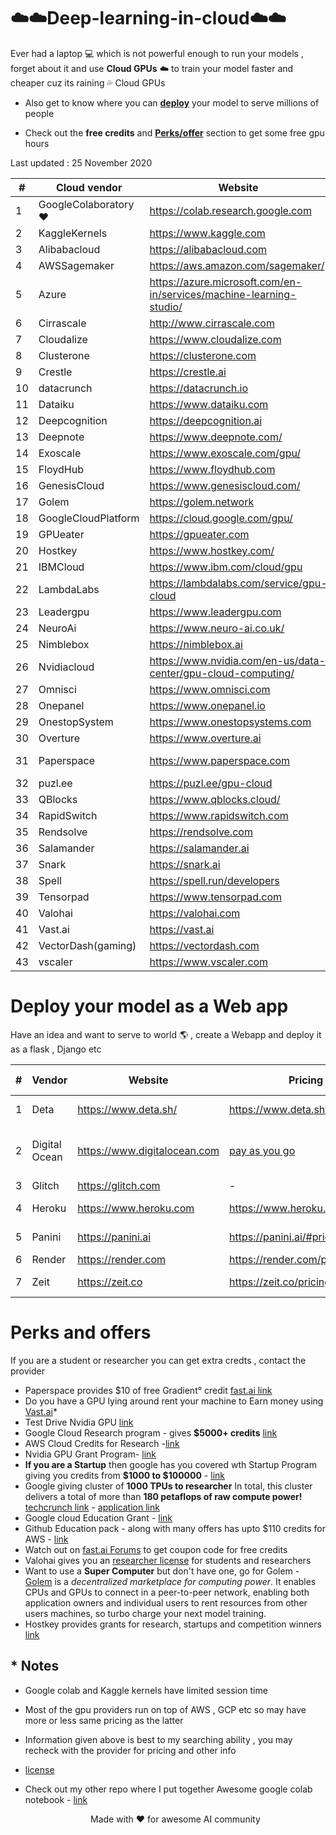 # ☁️☁️Deep-learning-in-cloud☁️☁️
Ever had a laptop 💻 which is not powerful enough to run your models , forget about it and use **Cloud GPUs** ☁️ to train your model faster and cheaper cuz its raining 💦 Cloud GPUs



* Also get to know where you can [**deploy**](https://github.com/zszazi/Deep-learning-in-cloud/blob/master/README.md#deploy-your-model-as-a-web-app) your model to serve millions of people

* Check out the **free credits** and [**Perks/offer**](https://github.com/zszazi/Deep-learning-in-cloud/blob/master/README.md#perks-and-offers) section to get some free gpu hours 

Last updated : 25 November 2020

 |# | Cloud vendor   |      Website      |  Pricing | Free Trial / Free Credits | 
| ---|----------|---------| -------- | ----------|
| 1 |  GoogleColaboratory❤️ | https://colab.research.google.com | FREE | FREEFOREVER* |
| 2 |  KaggleKernels | https://www.kaggle.com | FREE | FREEFOREVER* |
| 3 |  Alibabacloud | https://alibabacloud.com | [payasyougo](https://www.alibabacloud.com/product/gpu/pricing) | $300[credits](https://www.alibabacloud.com/campaign/free-trial) |
| 4 |  AWSSagemaker | https://aws.amazon.com/sagemaker/ | [pricing](https://aws.amazon.com/sagemaker/pricing/) | [Freeplans](https://aws.amazon.com/free/) |
| 5 |  Azure | https://azure.microsoft.com/en-in/services/machine-learning-studio/ | [pricing](https://azure.microsoft.com/en-in/pricing/) | $200[credits](https://azure.microsoft.com/en-us/free/) |
| 6 |  Cirrascale | http://www.cirrascale.com | [Workstation](http://www.cirrascale.com/pricing_waas.php) | - |
| 7 |  Cloudalize | https://www.cloudalize.com | https://www.cloudalize.com/pricing/ | - |
| 8 |  Clusterone | https://clusterone.com | https://clusterone.com/pricing | $25Signupcredit |
| 9 |  Crestle | https://crestle.ai | https://crestle.ai/#pricing | 1houroffreeGPUusageonsignup[fast.ai](https://course.fast.ai/start_crestle.html#pricing) |
| 10 |  datacrunch | https://datacrunch.io | V100at$0.60/hour | - |
| 11 |  Dataiku | https://www.dataiku.com | - | [FreePlans](https://www.dataiku.com/dss/trynow/free-edition) |
| 12 |  Deepcognition | https://deepcognition.ai | https://deepcognition.ai/products | Desktopversion[free](https://deepcognition.ai/products/desktop/)touse |
| 13 |  Deepnote | https://www.deepnote.com/ | CurrentlyinBeta | - |
| 14 |  Exoscale | https://www.exoscale.com/gpu/ | [pricing](https://www.exoscale.com/pricing/#/gpu/small) | - |
| 15 |  FloydHub | https://www.floydhub.com | https://www.floydhub.com/pricing | free2GPUpowerupsin14days[trialplan](https://docs.floydhub.com/faqs/plans/#what-is-in-the-trial-plan) |
| 16 |  GenesisCloud | https://www.genesiscloud.com/ | 1080Tiat$0.30/hour | 166freeGPUhours |
| 17 |  Golem | https://golem.network | - | - |
| 18 |  GoogleCloudPlatform | https://cloud.google.com/gpu/ | https://cloud.google.com/pricing/ | $300[credits](https://cloud.google.com/free/) |
| 19 |  GPUeater | https://gpueater.com | https://gpueater.com/#pricing | - |
| 20 |  Hostkey | https://www.hostkey.com/ | GPUfrom90euros/month | freetrialsavailable |
| 21 |  IBMCloud | https://www.ibm.com/cloud/gpu | [payasyougo](https://www.ibm.com/cloud/gpu) | $200[credits](https://console.bluemix.net/registration/free) |
| 22 |  LambdaLabs | https://lambdalabs.com/service/gpu-cloud | - |
| 23 |  Leadergpu | https://www.leadergpu.com | https://www.leadergpu.com | - |
| 24 |  NeuroAi | https://www.neuro-ai.co.uk/ | £2.50/h(onlypayfortraining/inferencetime) | £100[credits](https://dashboard.neuro-ai.co.uk/register) |
| 25 |  Nimblebox | https://nimblebox.ai | https://nimblebox.ai/plans | free$5worthofcloudcredits |
| 26 |  Nvidiacloud | https://www.nvidia.com/en-us/data-center/gpu-cloud-computing/ | - | - |
| 27 |  Omnisci | https://www.omnisci.com | https://www.omnisci.com/cloud | 14dayfreetrial |
| 28 |  Onepanel | https://www.onepanel.io | https://www.onepanel.io/pricing | - |
| 29 |  OnestopSystem | https://www.onestopsystems.com | - | - |
| 30 |  Overture | https://www.overture.ai | - | freecreditsonsignup |
| 31 |  Paperspace | https://www.paperspace.com | https://gradient.paperspace.com/free-gpu | FreeGPUinstancesand$10creditstowardmorepowerfulpaidinstances |
| 32 |  puzl.ee | https://puzl.ee/gpu-cloud | 2080Tiat0.29EUR/hour | FreecloudKubernetesAPI,upto10GPUsperpod |
| 33 |  QBlocks | https://www.qblocks.cloud/ | $20package~100GPUHours | Free20ComputeHoursforEarlyaccess |
| 34 |  RapidSwitch | https://www.rapidswitch.com | [pricing](https://www.rapidswitch.com/dedicated-servers/low-price-guarantee/) | - |
| 35 |  Rendsolve | https://rendsolve.com | https://rendsolve.com/pricing | - |
| 36 |  Salamander | https://salamander.ai | https://salamander.ai | - |
| 37 |  Snark | https://snark.ai | https://scale.snark.ai/pricing | - |
| 38 |  Spell | https://spell.run/developers | https://spell.run/pricing | $10GPUcreditonsignup |
| 39 |  Tensorpad | https://www.tensorpad.com | 1080tiat$0.49/hour | 5freeGPUhours |
| 40 |  Valohai | https://valohai.com | https://valohai.com/pricing/ | freetrialavaliable |
| 41 |  Vast.ai | https://vast.ai | https://vast.ai/console/create/ | - |
| 42 |  VectorDash(gaming) | https://vectordash.com | - | free7dayplan |
| 43 |  vscaler | https://www.vscaler.com | [onrequest](https://www.vscaler.com/private-cloud-appliance/) | - |



# Deploy your model as a Web app
Have an idea and want to serve to world 🌎 , create a Webapp and deploy it as a flask , Django  etc

 |# | Vendor   |      Website      |  Pricing | Free Trial / Free Credits |
| ---|----------|---------| -------- | ----------|
| 1 | Deta | https://www.deta.sh/ | https://www.deta.sh/pricing | Free plan available |
| 2 | Digital Ocean | https://www.digitalocean.com | [pay as you go](https://www.digitalocean.com/pricing/) | free $100 credits with [github student pack](https://education.github.com/pack)|
| 3 | Glitch | https://glitch.com | - | - |
| 4 | Heroku | https://www.heroku.com | https://www.heroku.com/pricing | [Free plan](https://www.heroku.com/free) (model<500MB)|
| 5 | Panini | https://panini.ai | https://panini.ai/#price | currently in beta free trial |
| 6 | Render | https://render.com | https://render.com/pricing |-|
| 7 | Zeit | https://zeit.co | https://zeit.co/pricing | Free plan available|


# Perks and offers
If you are a student or researcher you can get extra credts , contact the provider

* Paperspace provides $10 of free Gradient° credit [fast.ai link](https://course.fast.ai/start_gradient.html#promotional-credit)
* Do you have a GPU lying around rent your machine to Earn money using [Vast.ai](https://vast.ai/console/host/setup/)*
* Test Drive Nvidia GPU [link](https://www.nvidia.com/en-us/data-center/tesla/gpu-test-drive/)
* Google Cloud Research program - gives **$5000+ credits** [link](https://lp.google-mkto.com/gcp-research-credits-FAQ.html)
* AWS Cloud Credits for Research -[link](https://aws.amazon.com/research-credits/)
* Nvidia GPU Grant Program- [link](https://developer.nvidia.com/academic_gpu_seeding)
* **If you are a Startup** then google has you covered wth Startup Program giving you credits from **$1000 to $100000** - [link](https://cloud.google.com/developers/startups/)
* Google giving cluster of **1000 TPUs to researcher** In total, this cluster delivers a total of more than **180 petaflops of raw compute power!** [techcrunch link](https://techcrunch.com/2017/05/17/the-tensorflow-research-cloud-program-gives-the-latest-cloud-tpus-to-scientists/)  - [application link](https://www.tensorflow.org/tfrc/)
* Google cloud Education Grant - [link](https://cloud.google.com/edu/)
* Github Education pack - along with many offers has upto $110 credits for AWS - [link](https://education.github.com/pack)
* Watch out on [fast.ai Forums](https://forums.fast.ai) to get coupon code for free credits
* Valohai gives you an [researcher license](https://valohai.com/research-license/) for students and researchers
* Want to use a **Super Computer** but don't have one, go for Golem - [Golem](https://golem.network) is a *decentralized marketplace for computing power*. It enables CPUs and GPUs to connect in a peer-to-peer network, enabling both application owners and individual users to rent resources from other users machines, so turbo charge your next model training.
* Hostkey provides grants for research, startups and competition winners [link](http://landing.hostkey.com/grants?_ga=2.97657560.698124560.1601686650-92114674.1598899517)

## * Notes
* Google colab and Kaggle kernels have limited session time 
* Most of the gpu providers run on top of AWS , GCP etc so may have more or less same pricing as the latter
* Information given above is best to my searching ability , you may recheck with the provider for pricing and other info
* [license](https://github.com/zszazi/Deep-learning-in-cloud/blob/master/LICENSE)

* Check out my other repo where I put together Awesome google colab notebook - [link](https://github.com/zszazi/awesome-collection-of-google-colab-notebooks)

 
 
 
 
  <p align="center"> Made with ❤️ for awesome AI community </p>
